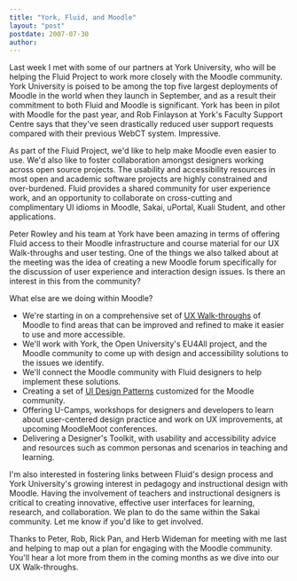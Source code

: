 ```yaml
---
title: "York, Fluid, and Moodle"
layout: "post"
postdate: 2007-07-30
author: 
---
```


Last week I met with some of our partners at York University, who will be helping the Fluid Project to work more closely with the Moodle community. York University is poised to be among the top five largest deployments of Moodle in the world when they launch in September, and as a result their commitment to both Fluid and Moodle is significant. York has been in pilot with Moodle for the past year, and Rob Finlayson at York's Faculty Support Centre says that they've seen drastically reduced user support requests compared with their previous WebCT system. Impressive.

As part of the Fluid Project, we'd like to help make Moodle even easier to use. We'd also like to foster collaboration amongst designers working across open source projects. The usability and accessibility resources in most open and academic software projects are highly constrained and over-burdened. Fluid provides a shared community for user experience work, and an opportunity to collaborate on cross-cutting and complimentary UI idioms in Moodle, Sakai, uPortal, Kuali Student, and other applications.

Peter Rowley and his team at York have been amazing in terms of offering Fluid access to their Moodle infrastructure and course material for our UX Walk-throughs and user testing. One of the things we also talked about at the meeting was the idea of creating a new Moodle forum specifically for the discussion of user experience and interaction design issues. Is there an interest in this from the community? 

What else are we doing within Moodle?

* We're starting in on a comprehensive set of [UX Walk-throughs](http://wiki.fluidproject.org/display/fluid/User+Experience+Walk-throughs) of Moodle to find areas that can be improved and refined to make it easier to use and more accessible.
* We'll work with York, the Open University's EU4All project, and the Moodle community to come up with design and accessibility solutions to the issues we identify.
* We'll connect the Moodle community with Fluid designers to help implement these solutions.
* Creating a set of [UI Design Patterns](http://www.time-tripper.com/uipatterns/) customized for the Moodle community.
* Offering U-Camps, workshops for designers and developers to learn about user-centered design practice and work on UX improvements, at upcoming MoodleMoot conferences.
* Delivering a Designer's Toolkit, with usability and accessibility advice and resources such as common personas and scenarios in teaching and learning.

I'm also interested in fostering links between Fluid's design process and York University's growing interest in pedagogy and instructional design with Moodle. Having the involvement of teachers and instructional designers is critical to creating innovative, effective user interfaces for learning, research, and collaboration. We plan to do the same within the Sakai community. Let me know if you'd like to get involved.

Thanks to Peter, Rob, Rick Pan, and Herb Wideman for meeting with me last and helping to map out a plan for engaging with the Moodle community. You'll hear a lot more from them in the coming months as we dive into our UX Walk-throughs.